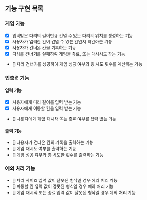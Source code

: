 ## 기능 구현 목록

### 게임 기능

- [x] 입력받은 다리의 길이만큼 건널 수 있는 다리의 위치를 생성하는 기능
- [x] 사용자가 입력한 칸이 건널 수 있는 칸인지 확인하는 기능
- [x] 사용자가 건너온 칸을 기록하는 기능
- [x] 다리를 건너기를 실패하여 게임을 종료, 또는 다시시도 하는 기능
- [] 다리 건너기를 성공하여 게임 성공 여부와 총 시도 횟수를 계산하는 기능

### 입출력 기능

#### 입력 기능

- [x] 사용자에게 다리 길이를 입력 받는 기능
- [x] 사용자에게 이동할 칸을 입력 받는 기능
- [] 사용자에게 게임 재시작 또는 종료 여부를 입력 받는 기능

#### 출력 기능

- [] 사용자가 건너온 칸의 기록을 출력하는 기능
- [] 게임 재시도 여부를 출력하는 기능
- [] 게임 성공 여부와 총 시도한 횟수를 출력하는 기능

### 예외 처리 기능

- [] 다리 사이즈 입력 값이 잘못된 형식일 경우 예외 처리 기능
- [] 이동할 칸 입력 값이 잘못된 형식일 경우 예외 처리 기능
- [] 게임 재시작 또는 종료 입력 값이 잘못된 형식일 경우 예외 처리 기능
